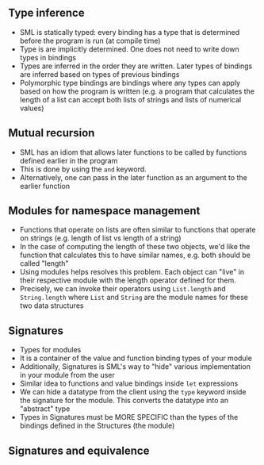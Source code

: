 
## Type inference
- SML is statically typed: every binding has a type that is determined before the program is run (at compile time)
- Type is are implicitly determined. One does not need to write down types in bindings
- Types are inferred in the order they are written. Later types of bindings are inferred based on types of previous bindings
- Polymorphic type bindings are bindings where any types can apply based on how the program is written (e.g. a program that calculates the length of a list can accept both lists of strings and lists of numerical values)

## Mutual recursion
- SML has an idiom that allows later functions to be called by functions defined earlier in the program
- This is done by using the `and` keyword.
- Alternatively, one can pass in the later function as an argument to the earlier function

## Modules for namespace management
- Functions that operate on lists are often similar to functions that operate on strings (e.g. length of list vs length of a string)
- In the case of computing the length of these two objects, we'd like the function that calculates this to have similar names, e.g. both should be called "length"
- Using modules helps resolves this problem. Each object can "live" in their respective module with the length operator defined for them.
- Precisely, we can invoke their operators using `List.length` and `String.length` where `List` and `String` are the module names for these two data structures

## Signatures
- Types for modules
- It is a container of the value and function binding types of your module
- Additionally, Signatures is SML's way to "hide" various implementation in your module from the user
- Similar idea to functions and value bindings inside `let` expressions
- We can hide a datatype from the client using the `type` keyword inside the signature for the module. This converts the datatype into an "abstract" type
- Types in Signatures must be MORE SPECIFIC than the types of the bindings defined in the Structures (the module)

## Signatures and equivalence